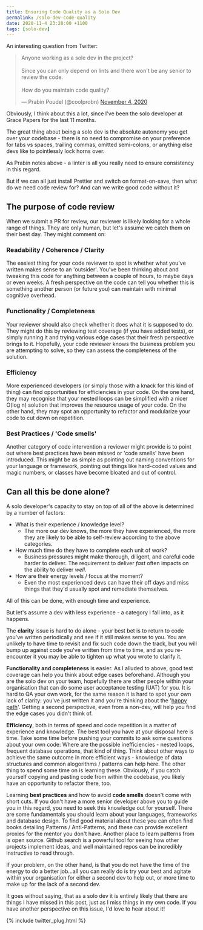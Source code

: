 ```yaml
---
title: Ensuring Code Quality as a Solo Dev
permalink: /solo-dev-code-quality
date: 2020-11-4 23:20:00 +1100
tags: [solo-dev]
---
```


An interesting question from Twitter:

<blockquote class="twitter-tweet"><p lang="en" dir="ltr">Anyone working as a sole dev in the project? <br><br>Since you can only depend on lints and there won&#39;t be any senior to review the code.<br><br>How do you maintain code quality?</p>&mdash; Prabin Poudel (@coolprobn) <a href="https://twitter.com/coolprobn/status/1323864098770092033?ref_src=twsrc%5Etfw">November 4, 2020</a></blockquote> <script async src="https://platform.twitter.com/widgets.js" charset="utf-8"></script>

Obviously, I think about this a lot, since I've been the solo developer at Grace Papers for the last 11 months.

The great thing about being a solo dev is the absolute autonomy you get over your codebase - there is no need to compromise on your preference for tabs vs spaces, trailing commas, omitted semi-colons, or anything else devs like to pointlessly lock horns over.

As Prabin notes above - a linter is all you really need to ensure consistency in this regard.

But if we can all just install Prettier and switch on format-on-save, then what do we need code review for? And can we write good code without it?

## The purpose of code review

When we submit a PR for review, our reviewer is likely looking for a whole range of things. They are only human, but let's assume we catch them on their best day. They might comment on:

### Readability / Coherence / Clarity

The easiest thing for your code reviewer to spot is whether what you've written makes sense to an 'outsider'. You've been thinking about and tweaking this code for anything between a couple of hours, to maybe days or even weeks. A fresh perspective on the code can tell you whether this is something another person (or future you) can maintain with minimal cognitive overhead.

### Functionality / Completeness

Your reviewer should also check whether it does what it is supposed to do. They might do this by reviewing test coverage (if you have added tests), or simply running it and trying various edge cases that their fresh perspective brings to it. Hopefully, your code reviewer knows the business problem you are attempting to solve, so they can assess the completeness of the solution.

### Efficiency

More experienced developers (or simply those with a knack for this kind of thing) can find opportunities for efficiencies in your code. On the one hand, they may recognise that your nested loops can be simplified with a nicer O(log n) solution that improves the resource usage of your code. On the other hand, they may spot an opportunity to refactor and modularize your code to cut down on repetition.

### Best Practices / 'Code smells'

Another category of code intervention a reviewer might provide is to point out where best practices have been missed or 'code smells' have been introduced. This might be as simple as pointing out naming conventions for your language or framework, pointing out things like hard-coded values and magic numbers, or classes have become bloated and out of control.

## Can all this be done alone?

A solo developer's capacity to stay on top of all of the above is determined by a number of factors:

- What is their experience / knowledge level?
  - The more our dev knows, the more they have experienced, the more they are likely to be able to self-review according to the above categories.
- How much time do they have to complete each unit of work?
  - Business pressures might make thorough, diligent, and careful code harder to deliver. The requirement to deliver _fast_ often impacts on the ability to deliver _well_.
- How are their energy levels / focus at the moment?
  - Even the most experienced devs can have their off days and miss things that they'd usually spot and remediate themselves.

All of this can be done, with enough time and experience.

But let's assume a dev with less experience - a category I fall into, as it happens.

The **clarity** issue is hard to do alone - your best bet is to return to code you've written periodically and see if it still makes sense to you. You are unlikely to have time to revisit and fix such code down the track, but you will bump up against code you've written from time to time, and as you re-encounter it you may be able to tighten up what you wrote to clarify it.

**Functionality and completeness** is easier. As I alluded to above, good test coverage can help you think about edge cases beforehand. Although you are the solo dev on your team, hopefully there are other people within your organisation that can do some user acceptance testing (UAT) for you. It is hard to QA your own work, for the same reason it is hard to spot your own lack of clarity: you've just written it and you're thinking about the '[happy path](https://en.wikipedia.org/wiki/Happy_path)'. Getting a second perspective, even from a non-dev, will help you find the edge cases you didn't think of.

**Efficiency**, both in terms of speed and code repetition is a matter of experience and knowledge. The best tool you have at your disposal here is time. Take some time before pushing your commits to ask some questions about your own code: Where are the possible inefficiencies - nested loops, frequent database operations, that kind of thing. Think about other ways to achieve the same outcome in more efficient ways - knowledge of data structures and common alogorithms / patterns can help here. The other thing to spend some time on is learning these. Obviously, if you catch yourself copying and pasting code from within the codebase, you likely have an opportunity to refactor there, too.

Learning **best practices** and how to avoid **code smells** doesn't come with short cuts. If you don't have a more senior developer above you to guide you in this regard, you need to seek this knowledge out for yourself. There are some fundamentals you should learn about your languages, frameworks and database design. To find good material about these you can often find books detailing Patterns / Anti-Patterns, and these can provide excellent proxies for the mentor you don't have. Another place to learn patterns from is open source. Github search is a powerful tool for seeing how other projects implement ideas, and well maintained repos can be incredibly instructive to read through.

If your problem, on the other hand, is that you do not have the time of the energy to do a better job...all you can really do is try your best and agitate within your organisation for either a second dev to help out, or more time to make up for the lack of a second dev.

It goes without saying, that as a solo dev it is entirely likely that there are things I have missed in this post, just as I miss things in my own code. If you have another perspective on this issue, I'd love to hear about it!

{% include twitter_plug.html %}
